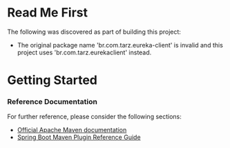 # Read Me First
The following was discovered as part of building this project:

* The original package name 'br.com.tarz.eureka-client' is invalid and this project uses 'br.com.tarz.eurekaclient' instead.

# Getting Started

### Reference Documentation
For further reference, please consider the following sections:

* [Official Apache Maven documentation](https://maven.apache.org/guides/index.html)
* [Spring Boot Maven Plugin Reference Guide](https://docs.spring.io/spring-boot/docs/2.2.4.RELEASE/maven-plugin/)

